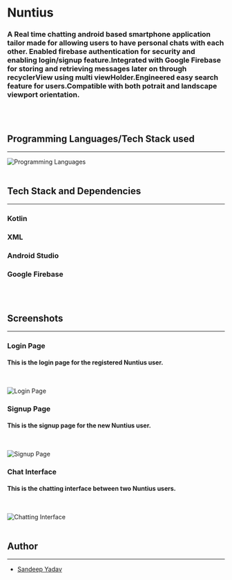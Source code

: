 # Nuntius

### A Real time chatting android based smartphone application tailor made for allowing users to have personal chats with each other. Enabled firebase authentication for security and enabling login/signup feature.Integrated with Google Firebase for storing and retrieving messages later on through recyclerView using multi viewHolder.Engineered easy search feature for users.Compatible with both potrait and landscape viewport orientation. 
<br/>
<br/>

## Programming Languages/Tech Stack used
---
![Programming Languages](Languages.png)
<br/>
<br/>

## Tech Stack and Dependencies
---
### Kotlin
### XML
### Android Studio 
### Google Firebase
<br/>
<br/>

## Screenshots
---
### **Login Page**
#### This is the login page for the registered Nuntius user.
<br/>

![Login Page](login.jpeg)

### **Signup Page**
#### This is the signup page for the new Nuntius user.
<br/>

![Signup Page](register.jpeg)

### **Chat Interface**
#### This is the chatting interface between two Nuntius users.
<br/>

![Chatting Interface](chat.jpeg)
<br/>
<br/>

## Author
---
- [Sandeep Yadav](https://github.com/sandeep0614)
